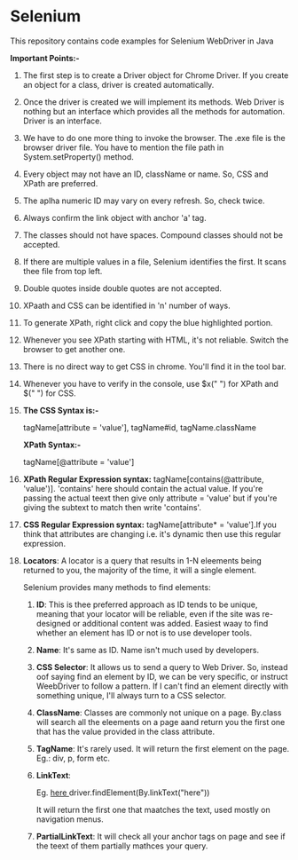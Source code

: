 # Selenium
This repository contains code examples for Selenium WebDriver in Java

**Important Points:-**

1. The first step is to create a Driver object for Chrome Driver. If you create an object for a class, driver is created 
automatically.

2. Once the driver is created we will implement its methods. Web Driver is nothing but an interface which provides all the
methods for automation. Driver is an interface.

3. We have to do one more thing to invoke the browser. The .exe file is the browser driver file. You have to mention the file 
   path in System.setProperty() method.

4. Every object may not have an ID, className or name. So, CSS and XPath are preferred. 

5. The aplha numeric ID may vary on every refresh. So, check twice.

6. Always confirm the link object with anchor 'a' tag.

7. The classes should not have spaces. Compound classes should not be accepted.

8. If there are multiple values in a file, Selenium identifies the first. It scans thee file from top left.

9. Double quotes inside double quotes are not accepted. 

10. XPaath and CSS can be identified in 'n' number of ways.

11. To generate XPath, right click and copy the blue highlighted portion.

12. Whenever you see XPath starting with HTML, it's not reliable. Switch the browser to get another one.

13. There is no direct way to get CSS in chrome. You'll find it in the tool bar.

14. Whenever you have to verify in the console, use $x(" ") for XPath and $(" ") for CSS. 

15. **The CSS Syntax is:-**

    tagName[attribute = 'value'], tagName#id, tagName.className 
    
    **XPath Syntax:-**
    
    tagName[@attribute = 'value']
    
16. **XPath Regular Expression syntax:**
    tagName[contains(@attribute, 'value')]. 
   'contains' here should contain the actual value. If you're passing the actual teext then give only attribute = 'value' but     if you're giving the subtext to match then write 'contains'.
   
17. **CSS Regular Expression syntax:** tagName[attribute* = 'value'].If you think that attributes are changing i.e. it's            dynamic then use this regular expression.
    
18. **Locators**: A locator is a query that results in 1-N eleements being returned to you, the majority of the time, it will 
      a single element.
      
      Selenium provides many methods to find elements:
      
      1. **ID**: This is thee preferred approach as ID tends to be unique, meaning that your locator will be reliable, even if            the site was re-designed or additional content was added. Easiest waay to find whether an element has ID or not is
           to use developer tools.
           
      2. **Name**: It's same as ID. Name isn't much used by developers. 
      
      3. **CSS Selector**: It allows us to send a query to Web Driver. So, instead oof saying find an element by ID, we can be 
         very specific, or instruct WeebDriver to follow a pattern. If I can't find an element directly with something unique,
         I'll always turn to a CSS selector. 
         
      4. **ClassName**: Classes are commonly not unique on a page. By.class will search all the eleements on a page aand                return you the first one that has the value provided in the class attribute. 
      
      5. **TagName**: It's rarely used. It will return the first element on the page. Eg.: div, p, form etc.
      
      6. **LinkText**: 
      
          Eg. <a href = "#"> here </a>
          driver.findElement(By.linkText("here"))
          
          It will return the first one that maatches the text, used mostly on navigation menus.
          
      7. **PartialLinkText**: It will check all your anchor tags on page and see if the teext of them partially mathces your 
           query.
      
      
    
    

